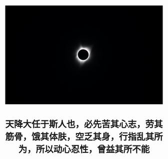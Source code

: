



![](/pic/image1.jpg "")



<center><h1>天降大任于斯人也，必先苦其心志，劳其筋骨，饿其体肤，空乏其身，行指乱其所为，所以动心忍性，曾益其所不能</h1></center>
                                          <center><rp>小坤</rp></center> 




